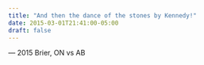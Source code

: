 ```yaml
---
title: "And then the dance of the stones by Kennedy!"
date: 2015-03-01T21:41:00-05:00
draft: false
---
```

— 2015 Brier, ON vs AB
<!--more--> 

